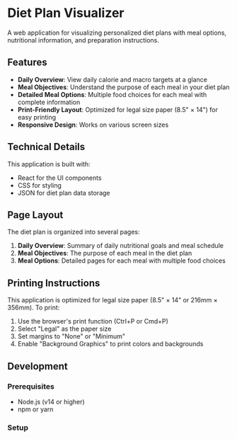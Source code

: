 # Diet Plan Visualizer

A web application for visualizing personalized diet plans with meal options, nutritional information, and preparation instructions.

## Features

- **Daily Overview**: View daily calorie and macro targets at a glance
- **Meal Objectives**: Understand the purpose of each meal in your diet plan
- **Detailed Meal Options**: Multiple food choices for each meal with complete information
- **Print-Friendly Layout**: Optimized for legal size paper (8.5" × 14") for easy printing
- **Responsive Design**: Works on various screen sizes

## Technical Details

This application is built with:
- React for the UI components
- CSS for styling
- JSON for diet plan data storage

## Page Layout

The diet plan is organized into several pages:
1. **Daily Overview**: Summary of daily nutritional goals and meal schedule
2. **Meal Objectives**: The purpose of each meal in the diet plan
3. **Meal Options**: Detailed pages for each meal with multiple food choices

## Printing Instructions

This application is optimized for legal size paper (8.5" × 14" or 216mm × 356mm). To print:

1. Use the browser's print function (Ctrl+P or Cmd+P)
2. Select "Legal" as the paper size
3. Set margins to "None" or "Minimum"
4. Enable "Background Graphics" to print colors and backgrounds

## Development

### Prerequisites
- Node.js (v14 or higher)
- npm or yarn

### Setup
